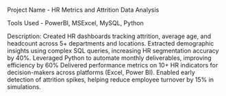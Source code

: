 Project Name - HR Metrics and Attrition Data Analysis

Tools Used - PowerBI, MSExcel, MySQL, Python

Description:
Created HR dashboards tracking attrition, average age, and headcount across 5+ departments and locations.
Extracted demographic insights using complex SQL queries, increasing HR segmentation accuracy by 40%.
Leveraged Python to automate monthly deliverables, improving efficiency by 60%
Delivered performance metrics on 10+ HR indicators for decision-makers across platforms (Excel, Power BI).
Enabled early detection of attrition spikes, helping reduce employee turnover by 15% in simulations.
